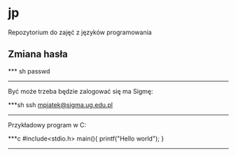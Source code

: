 jp
==

Repozytorium do zajęć z języków programowania

## Zmiana hasła
*** sh
passwd
***

Być może trzeba będzie zalogować się ma Sigmę:

***sh
ssh mpiatek@sigma.ug.edu.pl
***

Przykładowy program w C:

***c
#include<stdio.h>
main(){
printf("Hello world");
}
***
